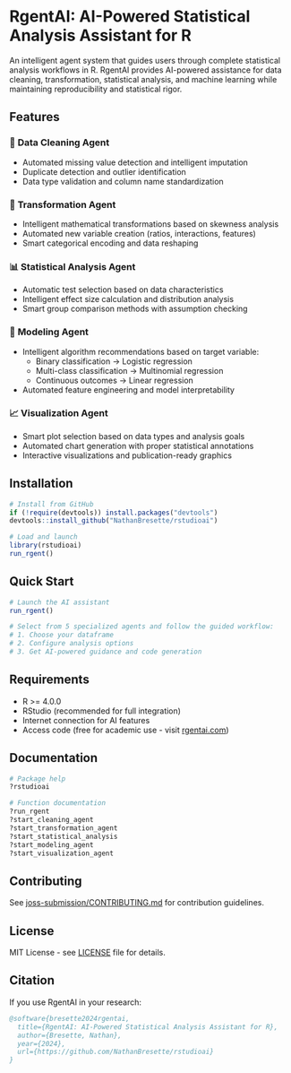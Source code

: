 # RgentAI: AI-Powered Statistical Analysis Assistant for R

An intelligent agent system that guides users through complete statistical analysis workflows in R. RgentAI provides AI-powered assistance for data cleaning, transformation, statistical analysis, and machine learning while maintaining reproducibility and statistical rigor.

## Features

### 🧹 **Data Cleaning Agent**
- Automated missing value detection and intelligent imputation
- Duplicate detection and outlier identification  
- Data type validation and column name standardization

### 🔄 **Transformation Agent**
- Intelligent mathematical transformations based on skewness analysis
- Automated new variable creation (ratios, interactions, features)
- Smart categorical encoding and data reshaping

### 📊 **Statistical Analysis Agent**
- Automatic test selection based on data characteristics
- Intelligent effect size calculation and distribution analysis
- Smart group comparison methods with assumption checking

### 🤖 **Modeling Agent**
- Intelligent algorithm recommendations based on target variable:
  - Binary classification → Logistic regression
  - Multi-class classification → Multinomial regression  
  - Continuous outcomes → Linear regression
- Automated feature engineering and model interpretability

### 📈 **Visualization Agent**
- Smart plot selection based on data types and analysis goals
- Automated chart generation with proper statistical annotations
- Interactive visualizations and publication-ready graphics

## Installation

```r
# Install from GitHub
if (!require(devtools)) install.packages("devtools")
devtools::install_github("NathanBresette/rstudioai")

# Load and launch
library(rstudioai)
run_rgent()
```

## Quick Start

```r
# Launch the AI assistant
run_rgent()

# Select from 5 specialized agents and follow the guided workflow:
# 1. Choose your dataframe
# 2. Configure analysis options  
# 3. Get AI-powered guidance and code generation
```

## Requirements

- R >= 4.0.0
- RStudio (recommended for full integration)
- Internet connection for AI features
- Access code (free for academic use - visit [rgentai.com](https://rgentai.com))

## Documentation

```r
# Package help
?rstudioai

# Function documentation  
?run_rgent
?start_cleaning_agent
?start_transformation_agent
?start_statistical_analysis
?start_modeling_agent
?start_visualization_agent
```

## Contributing

See [joss-submission/CONTRIBUTING.md](joss-submission/CONTRIBUTING.md) for contribution guidelines.

## License

MIT License - see [LICENSE](LICENSE) file for details.

## Citation

If you use RgentAI in your research:

```bibtex
@software{bresette2024rgentai,
  title={RgentAI: AI-Powered Statistical Analysis Assistant for R},
  author={Bresette, Nathan},
  year={2024},
  url={https://github.com/NathanBresette/rstudioai}
}
```
